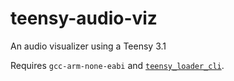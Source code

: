 # teensy-audio-viz

An audio visualizer using a Teensy 3.1

Requires `gcc-arm-none-eabi` and [`teensy_loader_cli`](https://github.com/PaulStoffregen/teensy_loader_cli).
